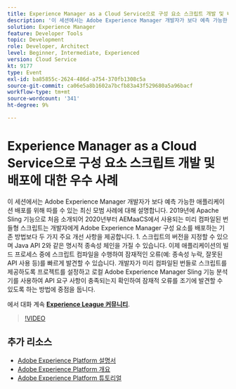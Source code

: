 ```yaml
---
title: Experience Manager as a Cloud Service으로 구성 요소 스크립트 개발 및 배포에 대한 우수 사례
description: '이 세션에서는 Adobe Experience Manager 개발자가 보다 예측 가능한 애플리케이션 배포를 위해 따를 수 있는 최신 모범 사례에 대해 설명합니다. 2019년에 Apache Sling 기능으로 도입되고 2020년부터 AEMaaCS에서 사용되는 미리 컴파일된 번들형 스크립트는 개발자에게 Adobe Experience Manager 구성 요소 배포의 기존 방법인 1에 비해 두 가지 주요 개선 사항을 제공합니다. 스크립트의 버전을 지정할 수 있으며 Java API 2와 같은 명시적 종속성 체인을 가질 수 있습니다. 이제 애플리케이션의 빌드 프로세스 중에 스크립트 컴파일을 수행하여 잠재적인 오류(예: 종속성 누락, 잘못된 API 사용 등)를 빠르게 발견할 수 있습니다. 개발자가 미리 컴파일된 번들로 스크립트를 제공하도록 프로젝트를 설정하고 로컬 Adobe Experience Manager Sling 기능 분석기를 사용하여 API 요구 사항이 충족되는지 확인하여 잠재적 오류를 조기에 발견할 수 있도록 하는 방법에 중점을 둡니다.'
solution: Experience Manager
feature: Developer Tools
topic: Development
role: Developer, Architect
level: Beginner, Intermediate, Experienced
version: Cloud Service
kt: 9177
type: Event
exl-id: ba85855c-2624-486d-a754-370fb1308c5a
source-git-commit: ca06e5a8b1602a7bcfb83a43f529680a5a96bacf
workflow-type: tm+mt
source-wordcount: '341'
ht-degree: 9%

---
```


# Experience Manager as a Cloud Service으로 구성 요소 스크립트 개발 및 배포에 대한 우수 사례

이 세션에서는 Adobe Experience Manager 개발자가 보다 예측 가능한 애플리케이션 배포를 위해 따를 수 있는 최신 모범 사례에 대해 설명합니다. 2019년에 Apache Sling 기능으로 처음 소개되어 2020년부터 AEMaaCS에서 사용되는 미리 컴파일된 번들형 스크립트는 개발자에게 Adobe Experience Manager 구성 요소를 배포하는 기존 방법보다 두 가지 주요 개선 사항을 제공합니다. 1. 스크립트의 버전을 지정할 수 있으며 Java API 2와 같은 명시적 종속성 체인을 가질 수 있습니다. 이제 애플리케이션의 빌드 프로세스 중에 스크립트 컴파일을 수행하여 잠재적인 오류(예: 종속성 누락, 잘못된 API 사용 등)를 빠르게 발견할 수 있습니다. 개발자가 미리 컴파일된 번들로 스크립트를 제공하도록 프로젝트를 설정하고 로컬 Adobe Experience Manager Sling 기능 분석기를 사용하여 API 요구 사항이 충족되는지 확인하여 잠재적 오류를 조기에 발견할 수 있도록 하는 방법에 중점을 둡니다.

에서 대화 계속 **[Experience League 커뮤니티](https://adobe.ly/3zJrS0f)**.

>[!VIDEO](https://video.tv.adobe.com/v/337851/?quality=12&learn=on&hidetitle=true)

## 추가 리소스

- [Adobe Experience Platform 설명서](https://experienceleague.adobe.com/docs/experience-platform.html)
- [Adobe Experience Platform 개요](https://experienceleague.adobe.com/docs/experience-platform/landing/home.html?lang=ko)
- [Adobe Experience Platform 튜토리얼](https://experienceleague.adobe.com/docs/platform-learn/tutorials/overview.html?lang=en)
